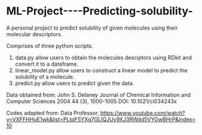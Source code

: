 # ML-Project----Predicting-solubility-
A personal project to predict solubility of given molecules using their molecular descriptors. 

Comprises of three python scripts. 
1. data.py allow users to obtain the molecules desciptors using RDkit and convert it to a dataframe. 
2. linear_model.py allow users to construct a linear model to predict the solubility of a molecule.
3. predict.py allow users to predict given the data.

Data obtained from:
John S. Delaney
Journal of Chemical Information and Computer Sciences 2004 44 (3), 1000-1005
DOI: 10.1021/ci034243x

Codes adapted from:
Data Professor, https://www.youtube.com/watch?v=VXFFHHoE1wk&list=PLtqF5YXg7GLlQJUv9XJ3RWdd5VYGwBHrP&index=10
